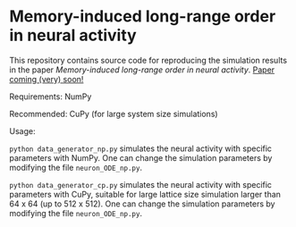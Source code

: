 # Memory-induced long-range order in neural activity
This repository contains source code for reproducing the simulation results in the paper *Memory-induced long-range order in neural activity*. [Paper coming (very) soon!](https://github.com/JaySun1207/memory_induced_LRO)


Requirements: NumPy 

Recommended:  CuPy (for large system size simulations)

Usage: 

`python data_generator_np.py` simulates the neural activity with specific parameters with NumPy. One can change the simulation parameters by modifying the file `neuron_ODE_np.py`. 

`python data_generator_cp.py` simulates the neural activity with specific parameters with CuPy, suitable for large lattice size simulation larger than 64 x 64 (up to 512 x 512). One can change the simulation parameters by modifying the file `neuron_ODE_np.py`. 
